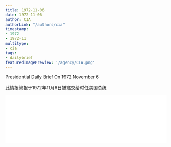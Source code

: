 ```yaml
---
title: 1972-11-06
date: 1972-11-06
author: CIA 
authorLink: "/authors/cia"
timestamp: 
- 1972
- 1972-11
multitype: 
- cia
tags: 
- dailybrief
featuredImagePreview: '/agency/CIA.png'
---
```



Presidential Daily Brief On 1972 November 6

此情报简报于1972年11月6日被递交给时任美国总统

<!--more-->





<div id="over" style="width:100%; overflow:hidden"> <iframe id="sFrame" name="sFrame" frameborder="no" border="0"  allowfullscreen marginwidth="0" scrolling="no" src = " /CIA/1972-11-06.html "  style = " position:absulute; width: 806px; top: 300;" > </iframe> </div>